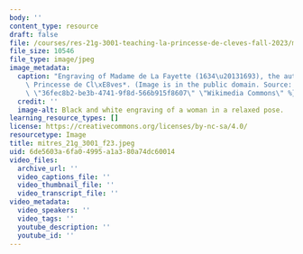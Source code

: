 ```yaml
---
body: ''
content_type: resource
draft: false
file: /courses/res-21g-3001-teaching-la-princesse-de-cleves-fall-2023/mitres_21g_3001_f23.jpeg
file_size: 10546
file_type: image/jpeg
image_metadata:
  caption: "Engraving of Madame de La Fayette (1634\u20131693), the author of *La\
    \ Princesse de Cl\xE8ves*. (Image is in the public domain. Source: {{% resource_link\
    \ \"36fec8b2-be3b-4741-9f8d-566b915f8607\" \"Wikimedia Commons\" %}}.)"
  credit: ''
  image-alt: Black and white engraving of a woman in a relaxed pose.
learning_resource_types: []
license: https://creativecommons.org/licenses/by-nc-sa/4.0/
resourcetype: Image
title: mitres_21g_3001_f23.jpeg
uid: 6de5603a-6fa0-4995-a1a3-80a74dc60014
video_files:
  archive_url: ''
  video_captions_file: ''
  video_thumbnail_file: ''
  video_transcript_file: ''
video_metadata:
  video_speakers: ''
  video_tags: ''
  youtube_description: ''
  youtube_id: ''
---
```


